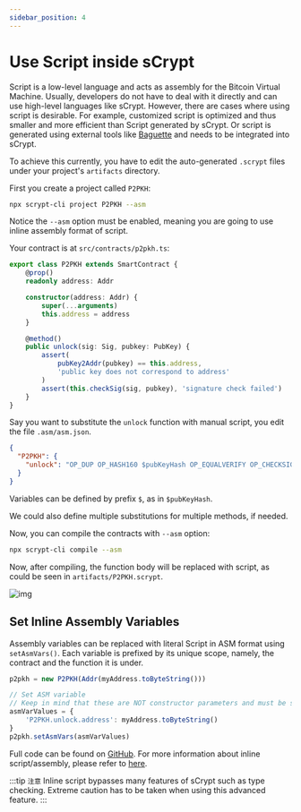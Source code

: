 ```yaml
---
sidebar_position: 4
---
```


# Use Script inside sCrypt

Script is a low-level language and acts as assembly for the Bitcoin Virtual Machine. Usually, developers do not have to deal with it directly and can use high-level languages like sCrypt. However, there are cases where using script is desirable. For example, customized script is optimized and thus smaller and more efficient than Script generated by sCrypt. Or script is generated using external tools like [Baguette](https://replit-docs.frenchfrog42.repl.co) and needs to be integrated into sCrypt.

To achieve this currently, you have to edit the auto-generated `.scrypt` files under your project's `artifacts` directory.

First you create a project called `P2PKH`:
```bash
npx scrypt-cli project P2PKH --asm
```
Notice the `--asm` option must be enabled, meaning you are going to use inline assembly format of script.

Your contract is at `src/contracts/p2pkh.ts`:

```ts
export class P2PKH extends SmartContract {
    @prop()
    readonly address: Addr

    constructor(address: Addr) {
        super(...arguments)
        this.address = address
    }

    @method()
    public unlock(sig: Sig, pubkey: PubKey) {
        assert(
            pubKey2Addr(pubkey) == this.address,
            'public key does not correspond to address'
        )
        assert(this.checkSig(sig, pubkey), 'signature check failed')
    }
}
```

Say you want to substitute the `unlock` function with manual script, you edit the file `.asm/asm.json`.

```json
{
  "P2PKH": {
    "unlock": "OP_DUP OP_HASH160 $pubKeyHash OP_EQUALVERIFY OP_CHECKSIG"
  }
}
```

Variables can be defined by prefix `$`, as in `$pubKeyHash`.

We could also define multiple substitutions for multiple methods, if needed.

Now, you can compile the contracts with `--asm` option:

```sh
npx scrypt-cli compile --asm
```

Now, after compiling, the function body will be replaced with script, as could be seen in `artifacts/P2PKH.scrypt`.

![img](/sCrypt/inline-asm-01.png)



## Set Inline Assembly Variables
Assembly variables can be replaced with literal Script in ASM format using `setAsmVars()`. Each variable is prefixed by its unique scope, namely, the contract and the function it is under.

```ts
p2pkh = new P2PKH(Addr(myAddress.toByteString()))

// Set ASM variable
// Keep in mind that these are NOT constructor parameters and must be set separately.
asmVarValues = {
    'P2PKH.unlock.address': myAddress.toByteString()
}
p2pkh.setAsmVars(asmVarValues)
```

Full code can be found on [GitHub](https://github.com/sCrypt-Inc/boilerplate/blob/master/src/contracts/asmDemo.ts).
For more information about inline script/assembly, please refer to [here](https://scryptdoc.readthedocs.io/en/latest/asm.html).

:::tip `注意`
Inline script bypasses many features of sCrypt such as type checking. Extreme caution has to be taken when using this advanced feature.
:::